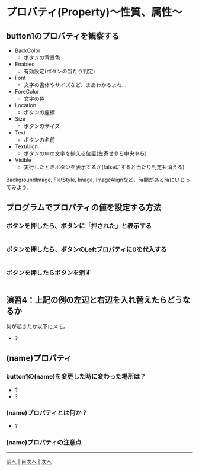 # プロパティ(Property)～性質、属性～

## button1のプロパティを観察する

- BackColor
  - ボタンの背景色
- Enabled
  - 有効設定(ボタンの当たり判定)
- Font
  - 文字の書体やサイズなど、まあわかるよね...
- ForeColor
  - 文字の色
- Location
  - ボタンの座標
- Size
  - ボタンのサイズ
- Text
  - ボタンの名前
- TextAlign
  - ボタンの中の文字を揃える位置(左寄せやら中央やら)
- Visible
  - 実行したときボタンを表示するか(falseにすると当たり判定も消える)

BackgroundImage, FlatStyle, Image, ImageAlignなど、時間がある時にいじってみよう。

## プログラムでプロパティの値を設定する方法
### ボタンを押したら、ボタンに「押された」と表示する

```cs

```

### ボタンを押したら、ボタンのLeftプロパティに0を代入する

```cs

```

### ボタンを押したらボタンを消す

```cs

```

## 演習4：上記の例の左辺と右辺を入れ替えたらどうなるか
何が起きたか以下にメモ。

- ?

## (name)プロパティ
### button1の(name)を変更した時に変わった場所は？

- ?
- ?

### (name)プロパティとは何か？

- ?

### (name)プロパティの注意点


---

[前へ](03.md) | [目次へ](README.md#%E7%9B%AE%E6%AC%A1) | [次へ](05.md)
